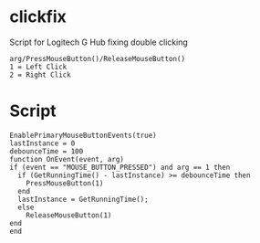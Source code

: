 # clickfix
Script for Logitech G Hub fixing double clicking
	
	arg/PressMouseButton()/ReleaseMouseButton()
	1 = Left Click
	2 = Right Click

# Script
	EnablePrimaryMouseButtonEvents(true)
	lastInstance = 0
	debounceTime = 100
	function OnEvent(event, arg)
  	if (event == "MOUSE_BUTTON_PRESSED") and arg == 1 then
      if (GetRunningTime() - lastInstance) >= debounceTime then
        PressMouseButton(1)
      end
      lastInstance = GetRunningTime();
      else
        ReleaseMouseButton(1)
  	end
	end

